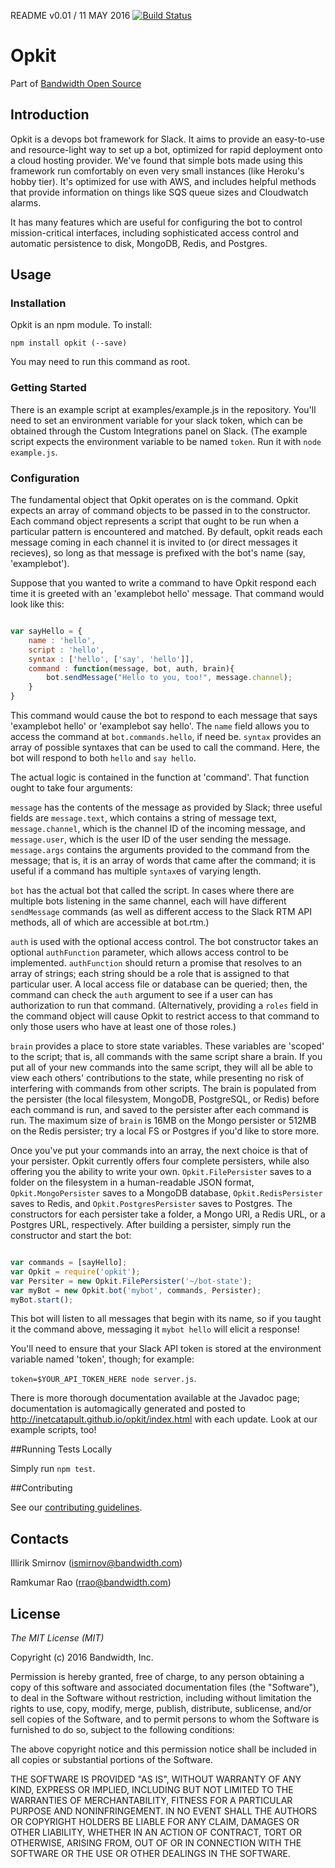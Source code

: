 README v0.01 / 11 MAY 2016
[![Build Status](https://travis-ci.com/bandwidthcom/opkit.svg?token=hbpefyJzUkgSojiEnqMS&branch=master)](https://travis-ci.com/inetCatapult/opkit)

# Opkit
Part of [Bandwidth Open Source](http://bandwidth.com/?utm_medium=social&utm_source=github&utm_campaign=dtolb&utm_content=opkit)

## Introduction

Opkit is a devops bot framework for Slack. It aims to provide an easy-to-use and resource-light way to set up a bot, optimized for rapid deployment onto a cloud hosting provider. We've found that simple bots made using this framework run comfortably on even very small instances (like Heroku's hobby tier). It's optimized for use with AWS, and includes helpful methods that provide information on things like SQS queue sizes and Cloudwatch alarms.


It has many features which are useful for configuring the bot to control mission-critical interfaces, including sophisticated access control and automatic persistence to disk, MongoDB, Redis, and Postgres.

## Usage

### Installation

Opkit is an npm module. To install:

`npm install opkit (--save)`

You may need to run this command as root.

### Getting Started

There is an example script at examples/example.js in the repository. You'll need to set an environment variable for your slack token, which can be obtained through the Custom Integrations panel on Slack. (The example script expects the environment variable to be named `token`. Run it with `node example.js`.

### Configuration

The fundamental object that Opkit operates on is the command. Opkit expects an array of command objects to be passed in to the constructor. Each command object represents a script that ought to be run when a particular pattern is encountered and matched. By default, opkit reads each message coming in each channel it is invited to (or direct messages it recieves), so long as that message is prefixed with the bot's name (say, 'examplebot').

Suppose that you wanted to write a command to have Opkit respond each time it is greeted with an 'examplebot hello' message. That command would look like this:

```javascript

var sayHello = {
	name : 'hello',
	script : 'hello',
	syntax : ['hello', ['say', 'hello']],
	command : function(message, bot, auth, brain){
		bot.sendMessage("Hello to you, too!", message.channel);
	}
}

```

This command would cause the bot to respond to each message that says 'examplebot hello' or 'examplebot say hello'. The `name` field allows you to access the command at `bot.commands.hello`, if need be. `syntax` provides an array of possible syntaxes that can be used to call the command. Here, the bot will respond to both `hello` and `say hello`. 

The actual logic is contained in the function at 'command'. That function ought to take four arguments: 

`message` has the contents of the message as provided by Slack; three useful fields are `message.text`, which contains a string of message text, `message.channel`, which is the channel ID of the incoming message, and `message.user`, which is the user ID of the user sending the message. `message.args` contains the arguments provided to the command from the message; that is, it is an array of words that came after the command; it is useful if a command has multiple `syntax`es of varying length.

`bot` has the actual bot that called the script. In cases where there are multiple bots listening in the same channel, each will have different `sendMessage` commands (as well as different access to the Slack RTM API methods, all of which are accessible at bot.rtm.) 

`auth` is used with the optional access control. The bot constructor takes an optional `authFunction` parameter, which allows access control to be implemented. `authFunction` should return a promise that resolves to an array of strings; each string should be a role that is assigned to that particular user. A local access file or database can be queried; then, the command can check the `auth` argument to see if a user can has authorization to run that command. (Alternatively, providing a `roles` field in the command object will cause Opkit to restrict access to that command to only those users who have at least one of those roles.)

`brain` provides a place to store state variables. These variables are 'scoped' to the script; that is, all commands with the same script share a brain. If you put all of your new commands into the same script, they will all be able to view each others' contributions to the state, while presenting no risk of interfering with commands from other scripts. The brain is populated from the persister (the local filesystem, MongoDB, PostgreSQL, or Redis) before each command is run, and saved to the persister after each command is run. The maximum size of `brain` is 16MB on the Mongo persister or 512MB on the Redis persister; try a local FS or Postgres if you'd like to store more.

Once you've put your commands into an array, the next choice is that of your persister. Opkit currently offers four complete persisters, while also offering you the ability to write your own. `Opkit.FilePersister` saves to a folder on the filesystem in a human-readable JSON format, `Opkit.MongoPersister` saves to a MongoDB database, `Opkit.RedisPersister` saves to Redis, and `Opkit.PostgresPersister` saves to Postgres. The constructors for each persister take a folder, a Mongo URI, a Redis URL, or a Postgres URL, respectively. After building a persister, simply run the constructor and start the bot:

```javascript

var commands = [sayHello];
var Opkit = require('opkit');
var Persiter = new Opkit.FilePersister('~/bot-state');
var myBot = new Opkit.bot('mybot', commands, Persister);
myBot.start();
```
This bot will listen to all messages that begin with its name, so if you taught it the command above, messaging it `mybot hello` will elicit a response!

You'll need to ensure that your Slack API token is stored at the environment variable named 'token', though; for example:

`token=$YOUR_API_TOKEN_HERE node server.js`.

There is more thorough documentation available at the Javadoc page; documentation is automagically generated and posted to http://inetcatapult.github.io/opkit/index.html with each update. Look at our example scripts, too!

##Running Tests Locally

Simply run `npm test`.

##Contributing

See our [contributing guidelines](CONTRIBUTING.md).

## Contacts

Illirik Smirnov (ismirnov@bandwidth.com)

Ramkumar Rao (rrao@bandwidth.com)

## License

*The MIT License (MIT)*

Copyright (c) 2016 Bandwidth, Inc.

Permission is hereby granted, free of charge, to any person obtaining a copy of this software and associated documentation files (the "Software"), to deal in the Software without restriction, including without limitation the rights to use, copy, modify, merge, publish, distribute, sublicense, and/or sell copies of the Software, and to permit persons to whom the Software is furnished to do so, subject to the following conditions:

The above copyright notice and this permission notice shall be included in all copies or substantial portions of the Software.

THE SOFTWARE IS PROVIDED "AS IS", WITHOUT WARRANTY OF ANY KIND, EXPRESS OR IMPLIED, INCLUDING BUT NOT LIMITED TO THE WARRANTIES OF MERCHANTABILITY, FITNESS FOR A PARTICULAR PURPOSE AND NONINFRINGEMENT. IN NO EVENT SHALL THE AUTHORS OR COPYRIGHT HOLDERS BE LIABLE FOR ANY CLAIM, DAMAGES OR OTHER LIABILITY, WHETHER IN AN ACTION OF CONTRACT, TORT OR OTHERWISE, ARISING FROM, OUT OF OR IN CONNECTION WITH THE SOFTWARE OR THE USE OR OTHER DEALINGS IN THE SOFTWARE.
